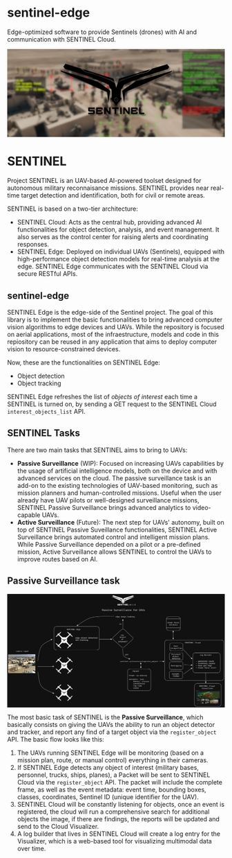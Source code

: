 # sentinel-edge
Edge-optimized software to provide Sentinels (drones) with AI and communication with SENTINEL Cloud.

<p align="center">
  <img src="assets/readme/sentinel_header.png" align="middle" width = "1000" />
</p>

# SENTINEL
Project SENTINEL is an UAV-based AI-powered toolset designed for autonomous military reconnaisance missions. SENTINEL provides near real-time target detection and identification, both for civil or remote areas.

SENTINEL is based on a two-tier architecture:

- SENTINEL Cloud: Acts as the central hub, providing advanced AI functionalities for object detection, analysis, and event management. It also serves as the control center for raising alerts and coordinating responses.
- SENTINEL Edge: Deployed on individual UAVs (Sentinels), equipped with high-performance object detection models for real-time analysis at the edge. SENTINEL Edge communicates with the SENTINEL Cloud via secure RESTful APIs.

## sentinel-edge
SENTINEL Edge is the edge-side of the Sentinel project. The goal of this library is to implement the basic functionalities to bring advanced computer vision algorithms to edge devices and UAVs. While the repository is focused on aerial applications, most of the infraestructure, models and code in this repiository can be reused in any application that aims to deploy computer vision to resource-constrained devices.

Now, these are the functionalities on SENTINEL Edge:
- Object detection
- Object tracking

SENTINEL Edge refreshes the list of _objects of interest_ each time a SENTINEL is turned on, by sending a GET request to the SENTINEL Cloud `interest_objects_list` API.

## SENTINEL Tasks
There are two main tasks that SENTINEL aims to bring to UAVs:

- **Passive Surveillance** (WIP): Focused on increasing UAVs capabilities by the usage of artificial intelligence models, both on the device and with advanced services on the cloud. The passive surveillance task is an add-on to the existing technologies of UAV-based monitoring, such as mission planners and human-controlled missions. Useful when the user already have UAV pilots or well-designed surveillance missions, SENTINEL Passive Surveillance brings advanced analytics to video-capable UAVs.
- **Active Surveillance** (Future): The next step for UAVs' autonomy, built on top of SENTINEL Passive Suveillance functionalities, SENTINEL Active Surveillance brings automated control and intelligent mission plans. While Passive Surveillance depended on a pilot or a pre-defined mission, Active Surveillance allows SENTINEL to control the UAVs to improve routes based on AI.

## Passive Surveillance task
<p align="center">
  <img src="assets/readme/passive_0.2.0.png" align="middle" width = "1000" />
</p>

The most basic task of SENTINEL is the **Passive Surveillance**, which basically consists on giving the UAVs the ability to run an object detector and tracker, and report any find of a target object via the ```register_object``` API. The basic flow looks like this:

1. The UAVs running SENTINEL Edge will be monitoring (based on a mission plan, route, or manual control) everything in their cameras.
2. If SENTINEL Edge detects any object of interest (military bases, personnel, trucks, ships, planes), a Packet will be sent to SENTINEL Cloud via the ```register_object``` API. The packet will include the complete frame, as well as the event metadata: event time, bounding boxes, classes, coordinates, Sentinel ID (unique identifier for the UAV).
3. SENTINEL Cloud will be constantly listening for objects, once an event is registered, the cloud will run a comprehensive search for additional objects the image, if there are findings, the reports will be updated and send to the Cloud Visualizer.
4. A log builder that lives in SENTINEL Cloud will create a log entry for the Visualizer, which is a web-based tool for visualizing multimodal data over time.